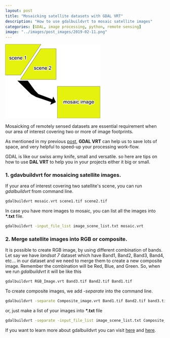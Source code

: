 ```yaml
---
layout: post
title: "Mosaicking satellite datasets with GDAL VRT"
description: "How to use gdalbuildvrt to mosaic satellite images"
categories: [GDAL, image processing, python, remote sensing]
image: "../images/post_images/2019-02-11.png"
---
```


![png](../images/post_images/2019-02-11.png)

Mosaicking of remotely sensed datasets are essential requirement when our area of interest covering two or more of image footprints.

As mentioned in my previous [post](https://lerryws.xyz/posts/fast_and_furious_image_mosaic), __GDAL VRT__ can help us to save lots of space, and very helpful to speed-up your processing work-flow.

GDAL is like our swiss army knife, small and versatile. so here are tips on how to use __DAL VRT__ to help you in your projects either it big or small.

### 1. gdavbuildvrt for mosaicing satellite images.
If your area of interest covering two satellite's scene, you can run _gdalbuildvrt_ from command line.

```bash
gdalbuildvrt mosaic.vrt scene1.tif scene2.tif
```
In case you have more images to mosaic, you can list all the images into __*.txt__ file.
```bash
gdalbuildvrt -input_file_list image_scene_list.txt mosaic.vrt
```

### 2. Merge satellite images into RGB or composite.
It is possible to create RGB image, by using different combination of bands.
Let say we have _landsat 7_ dataset which have Band1, Band2, Band3, Band4, etc... in our dataset and we need to merge them to create a new composite image. Remember the combination will be Red, Blue, and Green.
So, when we run _gdalbuildvrt_ it will be like this
```bash
gdalbuildvrt RGB_Image.vrt Band3.tif Band2.tif Band1.tif
```
To create composite images, we add _-separate_ into the command line.
```bash
gdalbuildvrt -separate Composite_image.vrt Band1.tif Band2.tif band3.tif Band4.tif Band5.tif
```
or, just make a list of your images into __*.txt__ file
```bash
gdalbuildvrt -separate -input_file_list image_scene_list.txt Composite_image.vrt
```

If you want to learn more about gdalbuildvrt you can visit [here](https://www.gdal.org/gdalbuildvrt.html) and [here](https://www.gdal.org/gdal_vrttut.html).
